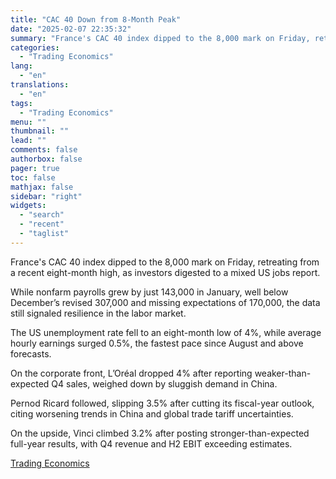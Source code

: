 ```yaml
---
title: "CAC 40 Down from 8-Month Peak"
date: "2025-02-07 22:35:32"
summary: "France's CAC 40 index dipped to the 8,000 mark on Friday, retreating from a recent eight-month high, as investors digested to a mixed US jobs report.While nonfarm payrolls grew by just 143,000 in January, well below December’s revised 307,000 and missing expectations of 170,000, the data still signaled resilience in..."
categories:
  - "Trading Economics"
lang:
  - "en"
translations:
  - "en"
tags:
  - "Trading Economics"
menu: ""
thumbnail: ""
lead: ""
comments: false
authorbox: false
pager: true
toc: false
mathjax: false
sidebar: "right"
widgets:
  - "search"
  - "recent"
  - "taglist"
---
```


France's CAC 40 index dipped to the 8,000 mark on Friday, retreating from a recent eight-month high, as investors digested to a mixed US jobs report.

While nonfarm payrolls grew by just 143,000 in January, well below December’s revised 307,000 and missing expectations of 170,000, the data still signaled resilience in the labor market.

The US unemployment rate fell to an eight-month low of 4%, while average hourly earnings surged 0.5%, the fastest pace since August and above forecasts.

On the corporate front, L’Oréal dropped 4% after reporting weaker-than-expected Q4 sales, weighed down by sluggish demand in China.

Pernod Ricard followed, slipping 3.5% after cutting its fiscal-year outlook, citing worsening trends in China and global trade tariff uncertainties.

On the upside, Vinci climbed 3.2% after posting stronger-than-expected full-year results, with Q4 revenue and H2 EBIT exceeding estimates.

[Trading Economics](https://www.tradingview.com/news/te_news:447161:0-cac-40-down-from-8-month-peak/)

